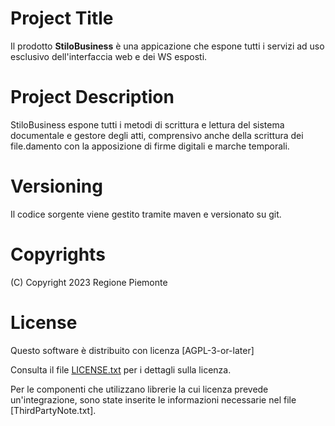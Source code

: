 # Project Title
Il prodotto **StiloBusiness** è una appicazione che espone tutti i servizi ad uso esclusivo dell'interfaccia web e dei WS esposti.

# Project Description
StiloBusiness espone tutti i metodi di scrittura e lettura del sistema documentale e gestore degli atti, comprensivo anche della scrittura dei file.damento con la apposizione di firme digitali e marche temporali.

# Versioning 
Il codice sorgente viene gestito tramite maven e versionato su git.

# Copyrights 
 (C) Copyright 2023 Regione Piemonte
 
# License 
Questo software è distribuito con licenza [AGPL-3-or-later]

Consulta il file [LICENSE.txt](LICENSE.txt) per i dettagli sulla licenza. 

Per le componenti che utilizzano librerie la cui licenza prevede un'integrazione, sono state inserite le informazioni necessarie nel file [ThirdPartyNote.txt].